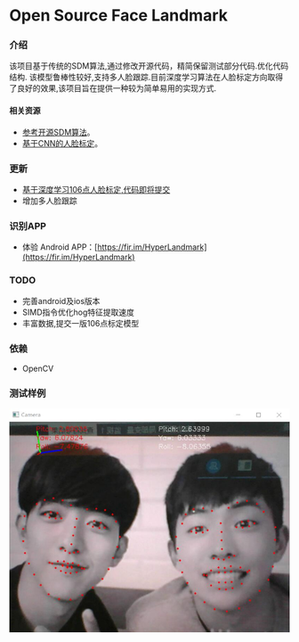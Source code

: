 # Open Source Face Landmark

### 介绍
该项目基于传统的SDM算法,通过修改开源代码，精简保留测试部分代码.优化代码结构. 该模型鲁棒性较好,支持多人脸跟踪.目前深度学习算法在人脸标定方向取得了良好的效果,该项目旨在提供一种较为简单易用的实现方式.


#### 相关资源 

+ [参考开源SDM算法](https://github.com/chengzhengxin/sdm)。
+ [基于CNN的人脸标定](https://github.com/lsy17096535/face-landmark)。


### 更新

+ [基于深度学习106点人脸标定,代码即将提交](https://github.com/zeusees/HyperLandmark/blob/master/resource/106points.mp4)
+ 增加多人脸跟踪

### 识别APP

- 体验 Android APP：[https://fir.im/HyperLandmark](https://fir.im/HyperLandmark)

### TODO

+ 完善android及ios版本
+ SIMD指令优化hog特征提取速度
+ 丰富数据,提交一版106点标定模型


###  依赖

+ OpenCV

### 测试样例

![image](./images/res1.jpg)

